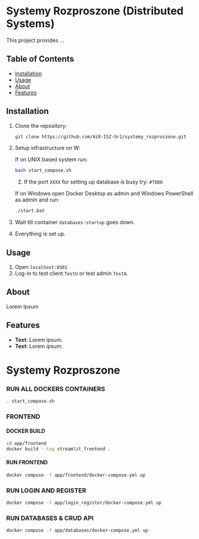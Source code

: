 # Systemy Rozproszone (Distributed Systems)

This project provides ...

## Table of Contents
  
  - [Installation](#installation)
  - [Usage](#usage)
  - [About](#about)
  - [Features](#features)

## Installation

1. Clone the repository:

    ```bash
    git clone https://github.com/AiR-ISZ-Gr1/systemy_rozproszone.git
    ```

2. Setup infrastructure on W:

    If on UNIX based system run:
    ```bash
    bash start_compose.sh
    ```
    2. If the port `XXXX` for setting up database is busy try:
    `#TODO`
   
    If on Windows open Docker Desktop as admin and Windows PowerShell as admin and run:
    ```bash
    ./start.bat
    ```

5. Wait till container `databases-startup` goes down.

6. Everything is set up.


## Usage

1. Open `localhost:8501`
2. Log-in to test client `TestU` or test admin `TestA`.


## About

Lorem Ipsum


## Features

- **Text**: Lorem ipsum.
- **Text**: Lorem ipsum.

# Systemy Rozproszone



### RUN ALL DOCKERS CONTAINERS
```bash
. start_compose.sh
```



### FRONTEND 

#### DOCKER BUILD
```bash
cd app/frontend
docker build --tag streamlit_frontend .
```
#### RUN FRONTEND
```bash
docker compose -f app/frontend/docker-compose.yml up
```

### RUN LOGIN AND REGISTER
```bash
docker compose -f app/login_register/docker-compose.yml up
```

### RUN DATABASES & CRUD API
```bash
docker compose -f app/databases/docker-compose.yml up
```





